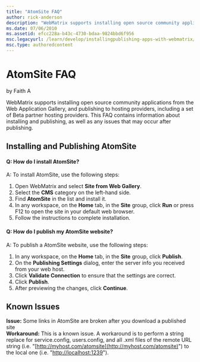 ```yaml
---
title: "AtomSite FAQ"
author: rick-anderson
description: "WebMatrix supports installing open source community applications from the Web Application Gallery, and publishing to hosting providers, including a set of Be..."
ms.date: 07/06/2010
ms.assetid: efcc228a-b43c-4730-bdaa-9824bbd6f956
msc.legacyurl: /learn/develop/installingpublishing-apps-with-webmatrix/atomsite-faq
msc.type: authoredcontent
---
```

# AtomSite FAQ

by Faith A

WebMatrix supports installing open source community applications from the Web Application Gallery, and publishing to hosting providers, including a set of Beta partner hosting providers. This FAQ contains information about installing and publishing, as well as any issues that may occur after publishing.

## Installing and Publishing AtomSite

#### Q: How do I install AtomSite?

A: To install AtomSite, use the following steps:

1. Open WebMatrix and select **Site from Web Gallery**.
2. Select the **CMS** category on the left-hand side.
3. Find **AtomSite** in the list and install it.
4. In any workspace, on the **Home** tab, in the **Site** group, click **Run** or press F12 to open the site in your default web browser.
5. Follow the instructions to complete installation.

#### Q: How do I publish my AtomSite website?

A: To publish a AtomSite website, use the following steps:

1. In any workspace, on the **Home** tab, in the **Site** group, click **Publish**.
2. On the **Publishing Settings** dialog, enter the server info you received from your web host.
3. Click **Validate Connection** to ensure that the settings are correct.
4. Click **Publish**.
5. After previewing the changes, click **Continue**.

## Known Issues

**Issue:** Some links in AtomSite are broken after you download a published site  
**Workaround:** This is a known issue. A workaround is to perform a string replace for service.config, users.config, and all .xml files of the remote URL string (i.e. "[http://myhost.com/atomsite](http://myhost.com/atomsite)") to the local one (i.e. "[http://localhost:1239](http://localhost:1239/)").
